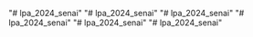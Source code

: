 "# lpa_2024_senai" 
"# lpa_2024_senai" 
"# lpa_2024_senai" 
"# lpa_2024_senai" 
"# lpa_2024_senai" 
"# lpa_2024_senai" 
